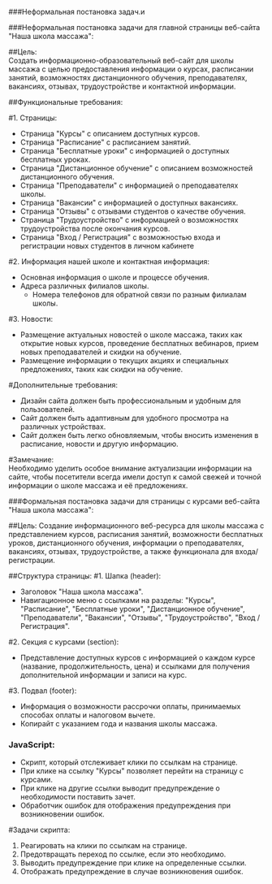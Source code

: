 ###Неформальная постановка задач.и 

###Неформальная постановка задачи для главной страницы веб-сайта "Наша школа массажа":

##Цель:  
Создать информационно-образовательный веб-сайт для школы массажа с целью предоставления информации о курсах, расписании занятий, возможностях дистанционного обучения, преподавателях, вакансиях, отзывах, трудоустройстве и контактной информации.

##Функциональные требования:

#1. Страницы:
   - Страница "Курсы" с описанием доступных курсов.
   - Страница "Расписание" с расписанием занятий.
   - Страница "Бесплатные уроки" с информацией о доступных бесплатных уроках.
   - Страница "Дистанционное обучение" с описанием возможностей дистанционного обучения.
   - Страница "Преподаватели" с информацией о преподавателях школы.
   - Страница "Вакансии" с информацией о доступных вакансиях.
   - Страница "Отзывы" с отзывами студентов о качестве обучения.
   - Страница "Трудоустройство" с информацией о возможностях трудоустройства после окончания курсов.
   - Страница "Вход / Регистрация"  с возможностью входа и регистрации новых студентов в личном кабинете

#2. Информация  нашей школе и контактная информация:
- Основная информация о школе и процессе обучения.
- Адреса различных филиалов школы.
   - Номера телефонов для обратной связи по разным филиалам школы.

#3. Новости:
   - Размещение актуальных новостей о школе массажа, таких как открытие новых курсов, проведение бесплатных вебинаров, прием новых преподавателей и скидки на обучение.
   - Размещение информации о текущих акциях и специальных предложениях, таких как скидки на обучение.

#Дополнительные требования:
- Дизайн сайта должен быть профессиональным и удобным для пользователей.
- Сайт должен быть адаптивным для удобного просмотра на различных устройствах.
- Сайт должен быть легко обновляемым, чтобы вносить изменения в расписание, новости и другую информацию.

#Замечание:  
Необходимо уделить особое внимание актуализации информации на сайте, чтобы посетители всегда имели доступ к самой свежей и точной информации о школе массажа и её предложениях.

###Формальная постановка задачи для страницы с курсами веб-сайта "Наша школа массажа":

##Цель: Создание информационного веб-ресурса для школы массажа с представлением курсов, расписания занятий, возможности бесплатных уроков, дистанционного обучения, информации о преподавателях, вакансиях, отзывах, трудоустройстве, а также функционала для входа/регистрации.

##Структура страницы:
#1. Шапка (header):
   - Заголовок "Наша школа массажа".
   - Навигационное меню с ссылками на разделы: "Курсы", "Расписание", "Бесплатные уроки", "Дистанционное обучение", "Преподаватели", "Вакансии", "Отзывы", "Трудоустройство", "Вход / Регистрация".

#2. Секция с курсами (section):
   - Представление доступных курсов с информацией о каждом курсе (название, продолжительность, цена) и ссылками для получения дополнительной информации и записи на курс.

#3. Подвал (footer):
   - Информация о возможности рассрочки оплаты, принимаемых способах оплаты и налоговом вычете.
   - Копирайт с указанием года и названия школы массажа.

### JavaScript:
   - Скрипт, который отслеживает клики по ссылкам на странице.
   - При клике на ссылку "Курсы" позволяет перейти на страницу с курсами.
   - При клике на другие ссылки выводит предупреждение о необходимости поставить зачет.
   - Обработчик ошибок для отображения предупреждения при возникновении ошибок.

#Задачи скрипта:
1. Реагировать на клики по ссылкам на странице.
2. Предотвращать переход по ссылке, если это необходимо.
3. Выводить предупреждение при клике на определенные ссылки.
4. Отображать предупреждение в случае возникновения ошибок.
